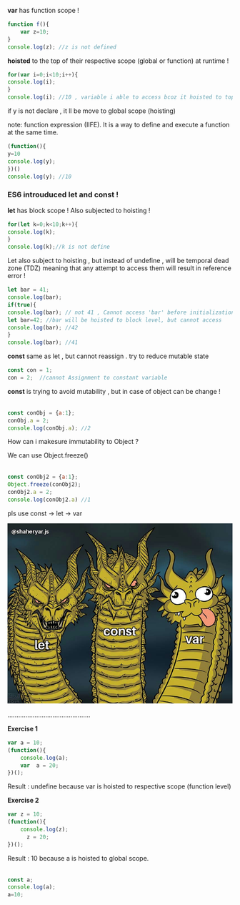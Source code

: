**var** has function scope ! 

```javascript repl+
function f(){
    var z=10;
}
console.log(z); //z is not defined

```

**hoisted** to the top of their respective scope (global or function) at runtime !

```javascript repl+
for(var i=0;i<10;i++){
console.log(i);
}
console.log(i); //10 , variable i able to access bcoz it hoisted to top of for loop

```

if y is not declare , it ll be move to global scope (hoisting)

note: function expression (IIFE). It is a way to define and execute a function at the same time.

```javascript repl+
(function(){
y=10
console.log(y);
})()
console.log(y); //10

```

### ES6 introuduced let and const !  ###

**let** has block scope ! Also subjected to hoisting !

```javascript repl+
for(let k=0;k<10;k++){
console.log(k);
}
console.log(k);//k is not define 

```

Let also subject to hoisting , but instead of undefine , will be temporal dead zone (TDZ) meaning that any attempt to access them 
will result in reference error !

```javascript repl+
let bar = 41;
console.log(bar);
if(true){
console.log(bar); // not 41 , Cannot access 'bar' before initialization !
let bar=42; //bar will be hoisted to block level, but cannot access 
console.log(bar); //42
}
console.log(bar); //41


```

**const** same as let , but cannot reassign . try to reduce mutable state  

```javascript repl+
const con = 1;
con = 2;  //cannot Assignment to constant variable

```

**const** is trying to avoid mutability , but in case of object can be change !

```javascript repl+

const conObj = {a:1};
conObj.a = 2;  
console.log(conObj.a); //2

```

How can i makesure immutability to Object ?

We can use Object.freeze()

```javascript repl+

const conObj2 = {a:1};
Object.freeze(conObj2);
conObj2.a = 2;  
console.log(conObj2.a) //1
```


pls use const -> let -> var

![Alt Text](Asset/bottom_line.jpg)

..............................................


**Exercise 1**


```javascript repl+
var a = 10;
(function(){
    console.log(a);  
    var  a = 20;
})();

```
Result : undefine because var is hoisted to respective scope (function level) 


**Exercise 2**


```javascript repl+
var z = 10;
(function(){
    console.log(z);  
      z = 20;
})();

```
Result : 10 because a is hoisted to global scope.


```javascript repl+

const a;
console.log(a);
a=10;
```